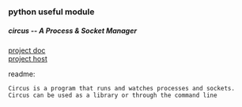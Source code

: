 ### python useful module

##### circus -- A Process & Socket Manager

[project doc](http://circus.readthedocs.org/en/latest/#running-a-circus-daemon)  
[project host](https://github.com/mozilla-services/circus)  

readme:  

```
Circus is a program that runs and watches processes and sockets. Circus can be used as a library or through the command line

```


